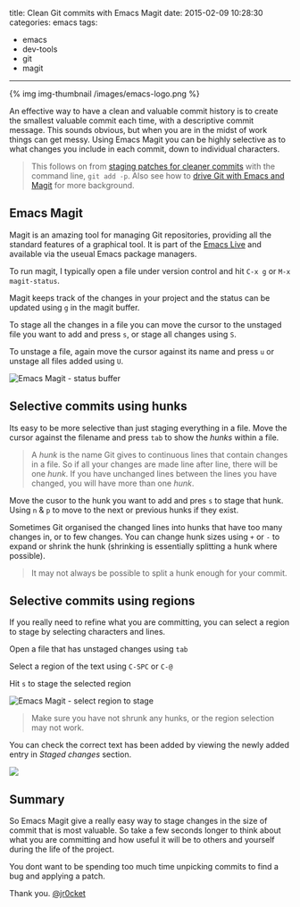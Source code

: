 title: Clean Git commits with Emacs Magit
date: 2015-02-09 10:28:30
categories: emacs
tags:
- emacs
- dev-tools
- git
- magit
---

{% img img-thumbnail /images/emacs-logo.png %}

  An effective way to have a clean and valuable commit history is to create the smallest valuable commit each time, with a descriptive commit message.  This sounds obvious, but when you are in the midst of work things can get messy.  Using Emacs Magit you can be highly selective as to what changes you include in each commit, down to individual characters.

> This follows on from [staging patches for cleaner commits](/2014/07/staging-patches-with-git-for-cleaner-commits.html) with the command line, `git add -p`.  Also see how to [drive Git with Emacs and Magit](/2012/12/driving-git-with-emacs-pure-magic-with.html.html) for more background.

<!-- more -->

## Emacs Magit

  Magit is an amazing tool for managing Git repositories, providing all the standard features of a graphical tool.  It is part of the [Emacs Live](https://github.com/overtone/emacs-live) and available via the useual Emacs package managers.

  To run magit, I typically open a file under version control and hit `C-x g` or `M-x magit-status`.

  Magit keeps track of the changes in your project and the status can be updated using `g` in the magit buffer.

  To stage all the changes in a file you can move the cursor to the unstaged file you want to add and press `s`, or stage all changes using `S`.

  To unstage a file, again move the cursor against its name and press `u` or unstage all files added using `U`.

![Emacs Magit - status buffer](/images/emacs-magit-status.png)


## Selective commits using hunks

  Its easy to be more selective than just staging everything in a file.  Move the cursor against the filename and press `tab` to show the _hunks_ within a file.

> A _hunk_ is the name Git gives to continuous lines that contain changes in a file.  So if all your changes are made line after line, there will be one _hunk_.  If you have unchanged lines between the lines you have changed, you will have more than one _hunk_.

  Move the cusor to the hunk you want to add and pres `s` to stage that hunk.  Using `n` & `p` to move to the next or previous hunks if they exist.

  Sometimes Git organised the changed lines into hunks that have too many changes in, or to few changes.  You can change hunk sizes using  `+` or `-` to expand or shrink the hunk (shrinking is essentially splitting a hunk where possible).

> It may not always be possible to split a hunk enough for your commit.

## Selective commits using regions

  If you really need to refine what you are committing, you can select a region to stage by selecting characters and lines.

  Open a file that has unstaged changes using `tab`

  Select a region of the text using `C-SPC` or `C-@`

  Hit `s` to stage the selected region

![Emacs Magit - select region to stage](/images/emacs-magit-staging-hunk-select-region-to-stage.png)

> Make sure you have not shrunk any hunks, or the region selection may not work.

  You can check the correct text has been added by viewing the newly added entry in _Staged changes_ section.

![](/images/emacs-magit-staging-hunk-select-region-staged.png)

## Summary

  So Emacs Magit give a really easy way to stage changes in the size of commit that is most valuable.  So take a few seconds longer to think about what you are committing and how useful it will be to others and yourself during the life of the project.

  You dont want to be spending too much time unpicking commits to find a bug and applying a patch.

Thank you.
[@jr0cket](https://twitter.com/jr0cket)

